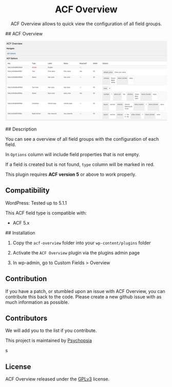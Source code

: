 <h1 align="center">ACF Overview</h1>

<div align="center">
  ACF Overview allows to quick view the configuration of all field groups.
</div>

## ACF Overview

![](https://raw.githubusercontent.com/nopticon/acf-overview/master/doc/acf-overview.jpg)

## Description

You can see a overview of all field groups with the configuration of each field.

In `Options` column will include field properties that is not empty.

If a field is created but is not found, `type` column will be marked in red.

This plugin requires **ACF version 5** or above to work properly.

## Compatibility

WordPress: Tested up to 5.1.1

This ACF field type is compatible with:

-   ACF 5.x


## Installation

1.  Copy the `acf-overview` folder into your `wp-content/plugins` folder

2.  Activate the `ACF Overview` plugin via the plugins admin page

3.  In wp-admin, go to Custom Fields > Overview


## Contribution

If you have a patch, or stumbled upon an issue with ACF Overview, you can contribute this back to the code. Please create a new github issue with as much information as possible.


## Contributors

We will add you to the list if you contribute.

This project is maintained by [Psychopsia](https://twitter.com/psychopsia/)

s
## License

ACF Overview released under the [GPLv3](https://www.gnu.org/licenses/gpl-3.0.html) license.
